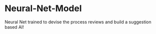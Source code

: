 # Neural-Net-Model
Neural Net trained to devise the process reviews and build a suggestion based AI!
